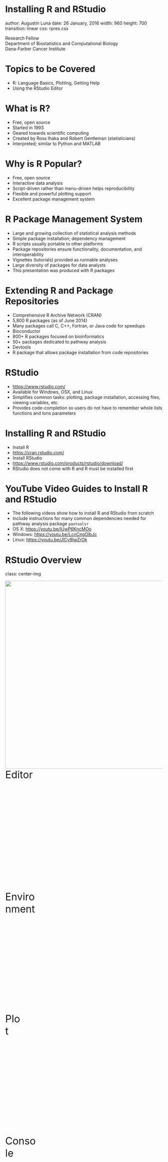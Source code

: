
<script>
  (function(i,s,o,g,r,a,m){i['GoogleAnalyticsObject']=r;i[r]=i[r]||function(){
  (i[r].q=i[r].q||[]).push(arguments)},i[r].l=1*new Date();a=s.createElement(o),
  m=s.getElementsByTagName(o)[0];a.async=1;a.src=g;m.parentNode.insertBefore(a,m)
  })(window,document,'script','//www.google-analytics.com/analytics.js','ga');

  ga('create', 'UA-317478-17', 'auto');
  ga('send', 'pageview');

</script>

<script src='https://ajax.googleapis.com/ajax/libs/jquery/2.2.0/jquery.min.js'></script>
<script>
$(window).bind('load', function() {
  Reveal.addEventListener('slidechanged', function(event) {
    console.log('Slide Index: ' + event.indexh);
    ga('send', 'event', 'Slide Index', 'click', event.indexh);
  });
});
</script>


Installing R and RStudio
===
author: Augustin Luna
date: 26 January, 2016
width: 960
height: 700
transition: linear
css: rpres.css

<!-- NOTE: Styling and external images may be missing --> 
<p>Research Fellow
  <br/>
  Department of Biostatistics and Computational Biology
  <br/>
  Dana-Farber Cancer Institute
</p>
<div class="footer" style="display:none;"><img src="img/dfci_logo.gif" height="60px" width="330px" /></div>

Topics to be Covered
===
* R: Language Basics, Plotting, Getting Help
* Using the RStudio Editor

What is R?
===
* Free, open source
* Started in 1993
* Geared towards scientific computing
 * Created by Ross Ihaka and Robert Gentleman (statisticians)
* Interpreted; similar to Python and MATLAB

Why is R Popular? 
===
* Free, open source 
* Interactive data analysis 
 * Script-driven rather than menu-driven helps reproducibility
* Flexible and powerful plotting support
* Excellent package management system 

R Package Management System
===
* Large and growing collection of statistical analysis methods
* Simple package installation; dependency management
* R scripts usually portable to other platforms 
* Package repositories ensure functionality, documentation, and interoperability
* Vignettes (tutorials) provided as runnable analyses 
* Large diversity of packages for data analysts
 * This presentation was produced with R packages

Extending R and Package Repositories
===
* Comprehensive R Archive Network (CRAN) 
 * 5,800 R packages (as of June 2014)
 * Many packages call C, C++, Fortran, or Java code for speedups
* Bioconductor 
 * 800+ R packages focused on bioinformatics
 * 50+ packages dedicated to pathway analysis
* Devtools 
 * R package that allows package installation from code repositories

RStudio
===
* https://www.rstudio.com/
* Available for Windows, OSX, and Linux
* Simplifies common tasks: plotting, package installation, accessing files, 
viewing variables, etc.
* Provides code-completion so users do not have to remember whole lists functions and tons parameters

Installing R and RStudio
===
* Install R
 * https://cran.rstudio.com/
* Install RStudio
 * https://www.rstudio.com/products/rstudio/download/
* RStudio does not come with R and R must be installed first

YouTube Video Guides to Install R and RStudio
===
* The following videos show how to install R and RStudio from scratch
 * Include instructions for many common dependencies needed for pathway analysis package `paxtoolsr`
 * OS X: https://youtu.be/lUwP6KncMOo
 * Windows: https://youtu.be/LcnCngOlbJc
 * Linux: https://youtu.be/JlCy9IwZrOk

RStudio Overview
===
class: center-img

<img src="img/rstudio.png" height="600px" />

<div class="box" style="height: 10%; width: 20%; top: 30%; left: 20%">
  <span class="filled" style="font-size: 2rem !important">Editor<span>
</div>

<div class="box" style="height: 10%; width: 20%; top: 30%; left: 70%">
  <span class="filled" style="font-size: 2rem !important">Environment<span>
</div>

<div class="box" style="height: 10%; width: 10%; top: 70%; left: 75%">
  <span class="filled" style="font-size: 2rem !important">Plot<span>
</div>

<div class="box" style="height: 10%; width: 20%; top: 70%; left: 20%">
  <span class="filled" style="font-size: 2rem !important">Console<span>
</div>

Table View of Variables
===
class: center-img

* Highlighted boxes open a table view of variable contents

<img src="img/rstudio_variables.png" height="500px" />

<div class="box" style="height: 7%; width: 2.25%; top: 36%; left: 84.5%"></div>

Change Current Directory
===
class: center-img

* Highlighted boxes open a table view of variable contents

<img src="img/rstudio_workspace.png" height="500px" />

Making a New R Script
===
class: center-img

<img src="img/rstudio_script.png" height="600px" />

First Script: Hello World!
===

* `cat()` prints a simple message in the console


```r
cat("Hello World!")
```

```
Hello World!
```

Running Hello World Script
===
class: center-img

* "Run" button runs current line or selected lines
* "Source" button runs all lines in file

<img src="img/rstudio_helloWorld.png" height="500px" />

<div class="box" style="height: 3%; width: 10%; top: 39.2%; left: 49.5%"></div>

Code Completion 
===
class: center-img

* Pressing "Enter" will complete the name of the function

<img src="img/rstudio_codeCompletion.png" height="500px" />

Installing Packages
===
class: center-img

* CRAN packages can be installed using RStudio or `install.packages()`

<img src="img/rstudio_installPackages.png" height="500px" />

Creating Reports with R
===
class: smaller

* R and RStudio simplifies creating PDF and HTML (webpage) reports that can include:
 * Code 
 * R code results 
 * Formatted text
 * Tables 
 * Figures
* R Markdown files have the extension .Rmd instead of .R 
* Tutorials (vignettes) are commonly written in this format
* Markdown cheatsheet: https://www.rstudio.com/resources/cheatsheets/

Example RMarkdown (Rmd) Content
===

* NOTE: Remove apostrophes before each line when trying the Rmd file


```r
' # Heading 
' ## Sub-heading 
'
' Text
'
' ```{r}
' #R code
' cat("Hello")
' ```
```

Converting Rmd to HTML
===
class: center-img

* Rendering .Rmd to HTML is done with the Knit HTML button in RStudio

<img src="img/rstudio_rmd.png" height="500px" />

<div class="box" style="height: 2.5%; width: 6%; top: 37.5%; left: 23.5%"></div>

Example Rendered .Rmd
===
class: center-img

<img src="img/rstudio_rmdHtml.png" height="600px" />

Getting Help
===
* Solutions to many R problems have been posted online
 * Search the web with the error messages 
* Question/Answer Sites
 * Stack Overflow: http://stackoverflow.com/
 * Biostars (Bioinformatics): https://www.biostars.org/
* Cheatsheets
 * Summarize available functionality
 * R: https://cran.r-project.org/doc/contrib/Short-refcard.pdf
 * RStudio: https://www.rstudio.com/resources/cheatsheets/



